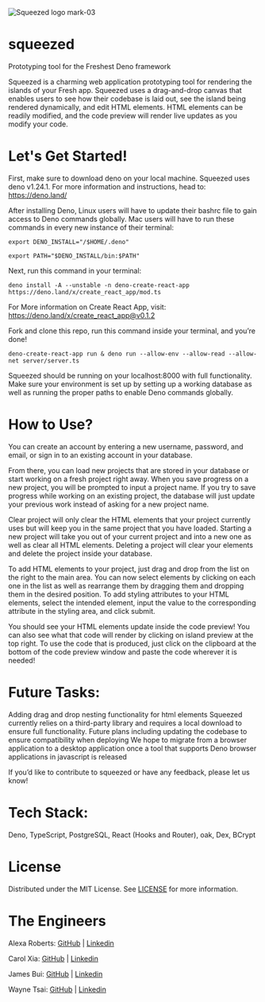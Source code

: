 ![Squeezed logo mark-03](https://user-images.githubusercontent.com/102705687/182752019-090f7375-f0ad-477b-b590-20acb11e73f8.png)
# squeezed
Prototyping tool for the Freshest Deno framework

Squeezed is a charming web application prototyping tool for rendering the islands of your Fresh app. 
Squeezed uses a drag-and-drop canvas that enables users to see how their codebase is laid out, see the island being rendered dynamically, and edit HTML elements. 
HTML elements can be readily modified, and the code preview will render live updates as you modify your code.
# Let's Get Started!
First, make sure to download deno on your local machine. Squeezed uses deno v1.24.1. For more information and instructions, head to: https://deno.land/

After installing Deno, Linux users will have to update their bashrc file to gain access to Deno commands globally. Mac users will have to run these commands in every new instance of their terminal:

`export DENO_INSTALL="/$HOME/.deno"`

`export PATH="$DENO_INSTALL/bin:$PATH"`

Next, run this command in your terminal: 

`deno install -A --unstable -n deno-create-react-app https://deno.land/x/create_react_app/mod.ts`

For More information on Create React App, visit: https://deno.land/x/create_react_app@v0.1.2

Fork and clone this repo,  run this command inside your terminal, and you’re done! 

`deno-create-react-app run & deno run --allow-env --allow-read --allow-net server/server.ts`

Squeezed should be running on your localhost:8000 with full functionality. 
Make sure your environment is set up by setting up a working database as well as running the proper paths to enable Deno commands globally. 

# How to Use?

You can create an account by entering a new username, password, and email, or sign in to an existing account in your database.

From there, you can load new projects that are stored in your database or start working on a fresh project right away. When you save progress on a new project, you will be prompted to input a project name. 
If you try to save progress while working on an existing project, the database will just update your previous work instead of asking for a new project name.

Clear project will only clear the HTML elements that your project currently uses but will keep you in the same project that you have loaded. 
Starting a new project will take you out of your current project and into a new one as well as clear all HTML elements.
Deleting a project will clear your elements and delete the project inside your database.


To add HTML elements to your project, just drag and drop from the list on the right to the main area. 
You can now select elements by clicking on each one in the list as well as rearrange them by dragging them and dropping them in the desired position.
To add styling attributes to your HTML elements, select the intended element, input the value to the corresponding attribute in the styling area, and click submit.

You should see your HTML elements update inside the code preview!
You can also see what that code will render by clicking on island preview at the top right.
To use the code that is produced, just click on the clipboard at the bottom of the code preview window and paste the code wherever it is needed!	

# Future Tasks: 
Adding drag and drop nesting functionality for html elements
Squeezed currently relies on a third-party library and requires a local download to ensure full functionality. Future plans including updating the codebase to ensure compatibility when deploying
We hope to migrate from a browser application to a desktop application once a  tool that supports Deno browser applications in javascript is released

If you’d like to contribute to squeezed or have any feedback, please let us know!

# Tech Stack:
Deno, TypeScript, PostgreSQL, React (Hooks and Router), oak, Dex, BCrypt

# License
Distributed under the MIT License. See [LICENSE](https://github.com/oslabs-beta/squeezed/blob/master/LICENSE) for more information.

# The Engineers
Alexa Roberts: [GitHub](https://github.com/alexarobertss) | [Linkedin](https://www.linkedin.com/in/alexarobertss/)

Carol Xia: [GitHub](https://github.com/carol-xia) | [Linkedin](https://www.linkedin.com/in/carol-xia-2bb508134/)

James Bui: [GitHub](https://github.com/James-Minh-Bui) | [Linkedin](https://www.linkedin.com/in/jamesminhbui/)

Wayne Tsai: [GitHub](https://github.com/WayneTsai45) | [Linkedin](https://www.linkedin.com/in/wayne-tsai45/)


